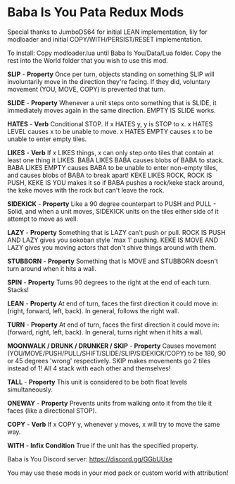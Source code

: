 # Baba Is You Pata Redux Mods

Special thanks to JumboDS64 for initial LEAN implementation, lily for modloader and initial COPY/WITH/PERSIST/RESET implementation.

To install: Copy modloader.lua until Baba Is You/Data/Lua folder. Copy the rest into the World folder that you wish to use this mod.

**SLIP** - __Property__ Once per turn, objects standing on something SLIP will involuntarily move in the direction they're facing. If they did, voluntary movement (YOU, MOVE, COPY) is prevented that turn.

**SLIDE** - __Property__ Whenever a unit steps onto something that is SLIDE, it immediately moves again in the same direction. EMPTY IS SLIDE works.

**HATES** - __Verb__ Conditional STOP. If x HATES y, y is STOP to x. x HATES LEVEL causes x to be unable to move. x HATES EMPTY causes x to be unable to enter empty tiles.

**LIKES** - __Verb__ If x LIKES things, x can only step onto tiles that contain at least one thing it LIKES. BABA LIKES BABA causes blobs of BABA to stack. BABA LIKES EMPTY causes BABA to be unable to enter non-empty tiles, and causes blobs of BABA to break apart! KEKE LIKES ROCK, ROCK IS PUSH, KEKE IS YOU makes it so if BABA pushes a rock/keke stack around, the keke moves with the rock but can't leave the rock.

**SIDEKICK** - __Property__ Like a 90 degree counterpart to PUSH and PULL - Solid, and when a unit moves, SIDEKICK units on the tiles either side of it attempt to move as well.

**LAZY** - __Property__ Something that is LAZY can't push or pull. ROCK IS PUSH AND LAZY gives you sokoban style 'max 1' pushing. KEKE IS MOVE AND LAZY gives you moving actors that don't shive things around with them.

**STUBBORN** - __Property__ Something that is MOVE and STUBBORN doesn't turn around when it hits a wall.

**SPIN** - __Property__ Turns 90 degrees to the right at the end of each turn. Stacks!

**LEAN** - __Property__ At end of turn, faces the first direction it could move in: (right, forward, left, back). In general, follows the right wall.

**TURN** - __Property__ At end of turn, faces the first direction it could move in: (forward, right, left, back). In general, turns right when it hits a wall.

**MOONWALK / DRUNK / DRUNKER / SKIP** - __Property__ Causes movement (YOU/MOVE/PUSH/PULL/SHIFT/SLIDE/SLIP/SIDEKICK/COPY) to be 180, 90 or 45 degrees 'wrong' respectively. SKIP makes movements go 2 tiles instead of 1! All 4 stack with each other and themselves!

**TALL** - __Property__ This unit is considered to be both float levels simultaneously.

**ONEWAY** - __Property__ Prevents units from walking onto it from the tile it faces (like a directional STOP).

**COPY** - __Verb__ If x COPY y, whenever y moves, x will try to move the same way.

**WITH** - __Infix Condition__ True if the unit has the specified property.

Baba is You Discord server: https://discord.gg/GGbUUse

You may use these mods in your mod pack or custom world with attribution!
